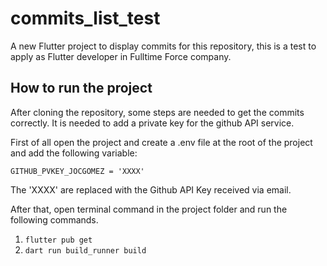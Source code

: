 # commits_list_test

A new Flutter project to display commits for this repository, this is a test to apply as Flutter developer in Fulltime Force company.

## How to run the project

After cloning the repository, some steps are needed to get the commits correctly. It is needed to add a private key for the github API service.

First of all open the project and create a .env file at the root of the project and add the following variable:

`GITHUB_PVKEY_JOCGOMEZ = 'XXXX'`

The 'XXXX' are replaced with the Github API Key received via email.

After that, open terminal command in the project folder and run the following commands.

1. `flutter pub get`
2. `dart run build_runner build`
